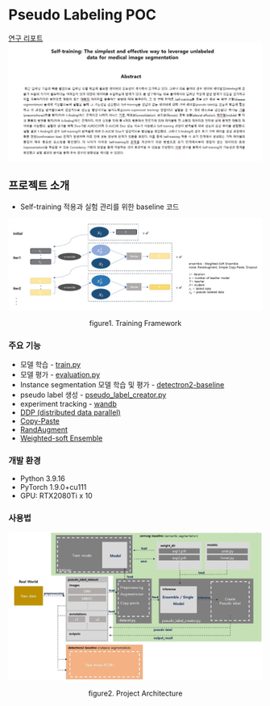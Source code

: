 # Pseudo Labeling POC
[연구 리포트](/.src/AI연구실_연구세미나_pseudo-labeling_연구결과_240126_김주성.pdf)
![abstact](./src/abstract.JPG) 


## 프로젝트 소개
* Self-training 적용과 실험 관리를 위한 baseline 코드

![training_framework](./src/training_framework_fig.JPG)
<div align="center">figure1. Training Framework</div>


### 주요 기능
- 모델 학습 - [train.py](./semseg-baseline/train.py)
- 모델 평가 - [evaluation.py](./semseg-evaluation.py)
- Instance segmentation 모델 학습 및 평가 - [detectron2-baseline](./detectron2-basellin)
- pseudo label 생성 - [pseudo_label_creator.py](./semseg-baseline/pseudo_label_creator.py)
- experiment tracking - [wandb](https://github.com/kjs2109/Pseudo_Labeling_POC/blob/8b482dbf0100e0217290eb830792819b54ddcf98/semseg-baseline/train.py#L228)
- [DDP (distributed data parallel)](https://github.com/kjs2109/Pseudo_Labeling_POC/blob/8b482dbf0100e0217290eb830792819b54ddcf98/semseg-baseline/train.py#L215) 
- [Copy-Paste](https://github.com/kjs2109/Pseudo_Labeling_POC/blob/8b482dbf0100e0217290eb830792819b54ddcf98/semseg-baseline/dataset.py#L153)
- [RandAugment](https://github.com/kjs2109/Pseudo_Labeling_POC/blob/8b482dbf0100e0217290eb830792819b54ddcf98/semseg-baseline/utils/augmentation.py#L6)
- [Weighted-soft Ensemble](https://github.com/kjs2109/Pseudo_Labeling_POC/blob/8b482dbf0100e0217290eb830792819b54ddcf98/semseg-baseline/inference/inference_model.py#L7)


### 개발 환경
- Python 3.9.16
- PyTorch 1.9.0+cu111
- GPU: RTX2080Ti x 10


### 사용법
![project_architecture](./src/project_architecture_fig.JPG) 
<div align="center">figure2. Project Architecture</div> 
